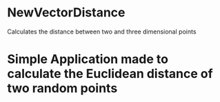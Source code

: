 # NewVectorDistance
Calculates the distance between two and three dimensional points

# Simple Application made to calculate the Euclidean distance of two random points   
